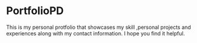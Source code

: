 # PortfolioPD
This is my personal protfolio that showcases my skill ,personal projects and experiences along with my contact information. I hope you find it helpful.
